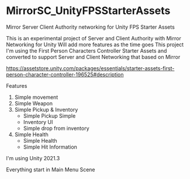 # MirrorSC_UnityFPSStarterAssets
Mirror Server Client Authority networking for Unity FPS Starter Assets

This is an experimental project of Server and Client Authority with Mirror Networking for Unity
Will add more features as the time goes
This project I'm using the First Person Characters Controller Starter Assets and converted to support Server and Client Networking that based on Mirror

https://assetstore.unity.com/packages/essentials/starter-assets-first-person-character-controller-196525#description

Features
1. Simple movement
2. Simple Weapon
3. Simple Pickup & Inventory
    - Simple Pickup Simple 
    - Inventory UI 
    - Simple drop from inventory
4. Simple Health
    - Simple Health
    - Simple Hit Information

I'm using Unity 2021.3

Everything start in Main Menu Scene

